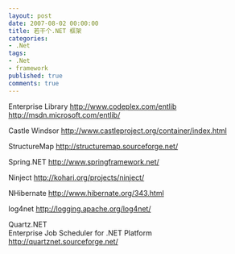 ```yaml
---
layout: post
date: 2007-08-02 00:00:00
title: 若干个.NET 框架
categories:
- .Net
tags:
- .Net
- framework
published: true
comments: true
---
```

<p> Enterprise Library
<a href="http://www.codeplex.com/entlib">http://www.codeplex.com/entlib</a>
<a href="http://msdn.microsoft.com/entlib/">http://msdn.microsoft.com/entlib/</a></p>

<p>Castle Windsor
<a href="http://www.castleproject.org/container/index.html">http://www.castleproject.org/container/index.html</a></p>

<p>StructureMap
<a href="http://structuremap.sourceforge.net/">http://structuremap.sourceforge.net/</a></p>

<p>Spring.NET
<a href="http://www.springframework.net/">http://www.springframework.net/</a></p>

<p>Ninject
<a href="http://kohari.org/projects/ninject/">http://kohari.org/projects/ninject/</a></p>

<p>NHibernate
<a href="http://www.hibernate.org/343.html">http://www.hibernate.org/343.html</a></p>

<p>log4net
<a href="http://logging.apache.org/log4net/">http://logging.apache.org/log4net/</a></p>

<p>Quartz.NET<br />
Enterprise Job Scheduler for .NET Platform
<a href="http://quartznet.sourceforge.net/">http://quartznet.sourceforge.net/</a></p>
